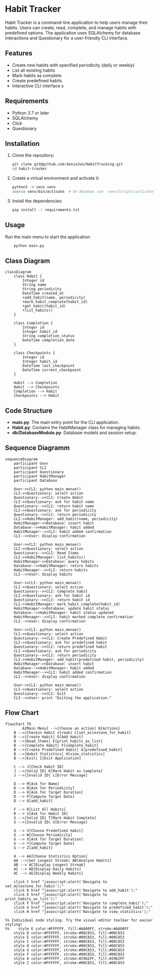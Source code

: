 # Habit Tracker

Habit Tracker is a command-line application to help users manage their habits. Users can create, read, complete, and manage habits with predefined options. The application uses SQLAlchemy for database interactions and Questionary for a user-friendly CLI interface.

## Features

- Create new habits with specified periodicity (daily or weekly)
- List all existing habits
- Mark habits as complete
- Create predefined habits
- Interactive CLI interface s

## Requirements

- Python 3.7 or later
- SQLAlchemy
- Click
- Questionary

## Installation

1. Clone the repository:
   ```sh
   git clone git@github.com:XeniaJun/HabitTracking.git
   cd habit-tracker
   ```
   
2. Create a virtual environment and activate it:
    ```sh
    python3 -m venv venv
    source venv/bin/activate  # On Windows use `venv\Scripts\activate`
   ```
3. Install the dependencies:
    ```sh
    pip install -r requirements.txt
   ```
   
## Usage

Run the main menu to start the application:
```sh
    python main.py
```

## Class Diagram

```mermaid
classDiagram
    class Habit {
        Integer id
        String name
        String periodicity
        DateTime created_at
        +add_habit(name, periodicity)
        +mark_habit_complete(habit_id)
        +get_habit(habit_id)
        +list_habits()
    }

    class Completion {
        Integer id
        Integer habit_id
        String completion_status
        DateTime completion_date
    }

    class Checkpoints {
        Integer id
        Integer habit_id
        DateTime last_checkpoint
        DateTime current_checkpoint
    }

    Habit --> Completion 
    Habit --> Checkpoints 
    Completion --> Habit 
    Checkpoints --> Habit 
```

## Code Structure
- **main.py**: The main entry point for the CLI application.
- **Habit.py**: Contains the HabitManager class for managing habits.
- **db/DatabaseModule.py**: Database models and session setup.


## Sequence Diagramm

```mermaid
sequenceDiagram
    participant User
    participant CLI
    participant Questionary
    participant HabitManager
    participant Database

    User->>CLI: python main_menue()
    CLI->>Questionary: select action
    Questionary-->>CLI: Create Habit
    CLI->>Questionary: ask for habit name
    Questionary-->>CLI: return habit name
    CLI->>Questionary: ask for periodicity
    Questionary-->>CLI: return periodicity
    CLI->>HabitManager: add_habit(name, periodicity)
    HabitManager->>Database: insert habit
    Database-->>HabitManager: habit added
    HabitManager-->>CLI: habit added confirmation
    CLI-->>User: display confirmation

    User->>CLI: python main_menue()
    CLI->>Questionary: select action
    Questionary-->>CLI: Read Items
    CLI->>HabitManager: list_habits()
    HabitManager->>Database: query habits
    Database-->>HabitManager: return habits
    HabitManager-->>CLI: return habits
    CLI-->>User: display habits

    User->>CLI: python main_menue()
    CLI->>Questionary: select action
    Questionary-->>CLI: Complete habit
    CLI->>Questionary: ask for habit id
    Questionary-->>CLI: return habit id
    CLI->>HabitManager: mark_habit_complete(habit_id)
    HabitManager->>Database: update habit status
    Database-->>HabitManager: habit status updated
    HabitManager-->>CLI: habit marked complete confirmation
    CLI-->>User: display confirmation

    User->>CLI: python main_menue()
    CLI->>Questionary: select action
    Questionary-->>CLI: Create Predefined Habit
    CLI->>Questionary: ask for predefined habit
    Questionary-->>CLI: return predefined habit
    CLI->>Questionary: ask for periodicity
    Questionary-->>CLI: return periodicity
    CLI->>HabitManager: add_habit(predefined habit, periodicity)
    HabitManager->>Database: insert habit
    Database-->>HabitManager: habit added
    HabitManager-->>CLI: habit added confirmation
    CLI-->>User: display confirmation

    User->>CLI: python main_menue()
    CLI->>Questionary: select action
    Questionary-->>CLI: Exit
    CLI-->>User: print "Exiting the application."
```
## Flow Chart
```mermaid
flowchart TD
        A[Main Menu] -->|Choose an action| B{Actions}
    B -->|Checkin Habit streak| C[set_milestone_for_habit]
    B -->|Create Habit| D[Add Habit]
    B -->|Read Items| E[print_habits_as_list]
    B -->|Complete Habit| F[complete_habit]
    B -->|Create Predefined Habit| G[predefined_habit]
    B -->|Habit Statistics| H[view_statistics]
    B -->|Exit| I[Exit Application]

    C --> J[Check Habit ID]
    J -->|Valid ID| K[Mark Habit as Complete]
    J -->|Invalid ID| L[Error Message]

    D --> M[Ask for Name]
    D --> N[Ask for Periodicity]
    D --> O[Ask for Target Duration]
    D --> P[Compute Target Date]
    D --> Q[add_habit]

    F --> R[List All Habits]
    R --> S[Ask for Habit ID]
    S -->|Valid ID| T[Mark Habit Complete]
    S -->|Invalid ID| U[Error Message]

    G --> V[Choose Predefined Habit]
    G --> W[Choose Periodicity]
    G --> X[Ask for Target Duration]
    G --> Y[Compute Target Date]
    G --> Z[add_habit]

    H --> AA[Choose Statistics Option]
    AA -->|Get Longest Streak| AB[Analyze Habits]
    AB --> AC[Display Longest Streak]
    AC --> AD[Display Daily Habits]
    AC --> AE[Display Weekly Habits]

    click C href "javascript:alert('Navigate to set_milestone_for_habit');"
    click D href "javascript:alert('Navigate to add_habit');"
    click E href "javascript:alert('Navigate to print_habits_as_list');"
    click F href "javascript:alert('Navigate to complete_habit');"
    click G href "javascript:alert('Navigate to predefined_habit');"
    click H href "javascript:alert('Navigate to view_statistics');"

%% Individual node styling. Try the visual editor toolbar for easier styling!
%%    style E color:#FFFFFF, fill:#AA00FF, stroke:#AA00FF
    style D color:#FFFFFF, stroke:#00C853, fill:#00C853
    style E color:#FFFFFF, stroke:#00C853, fill:#00C853
    style C color:#FFFFFF, stroke:#00C853, fill:#00C853
    style H color:#FFFFFF, stroke:#00C853, fill:#00C853
    style G color:#FFFFFF, stroke:#00C853, fill:#00C853
    style F color:#FFFFFF, stroke:#00C853, fill:#00C853
    style A color:#FFFFFF, stroke:#2962FF, fill:#2962FF
    style I color:#FFFFFF, stroke:#00C853, fill:#00C853

```
